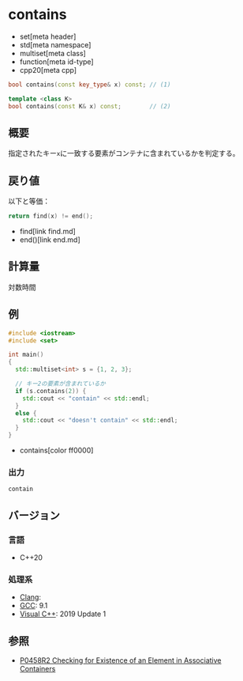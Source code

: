 # contains
* set[meta header]
* std[meta namespace]
* multiset[meta class]
* function[meta id-type]
* cpp20[meta cpp]

```cpp
bool contains(const key_type& x) const; // (1)

template <class K>
bool contains(const K& x) const;        // (2)
```


## 概要
指定されたキー`x`に一致する要素がコンテナに含まれているかを判定する。


## 戻り値
以下と等価：

```cpp
return find(x) != end();
```
* find[link find.md]
* end()[link end.md]


## 計算量
対数時間


## 例
```cpp example
#include <iostream>
#include <set>

int main()
{
  std::multiset<int> s = {1, 2, 3};

  // キー2の要素が含まれているか
  if (s.contains(2)) {
    std::cout << "contain" << std::endl;
  }
  else {
    std::cout << "doesn't contain" << std::endl;
  }
}
```
* contains[color ff0000]

### 出力
```
contain
```


## バージョン
### 言語
- C++20

### 処理系
- [Clang](/implementation.md#clang):
- [GCC](/implementation.md#gcc): 9.1
- [Visual C++](/implementation.md#visual_cpp): 2019 Update 1

## 参照
- [P0458R2 Checking for Existence of an Element in Associative Containers](http://www.open-std.org/jtc1/sc22/wg21/docs/papers/2018/p0458r2.html)
